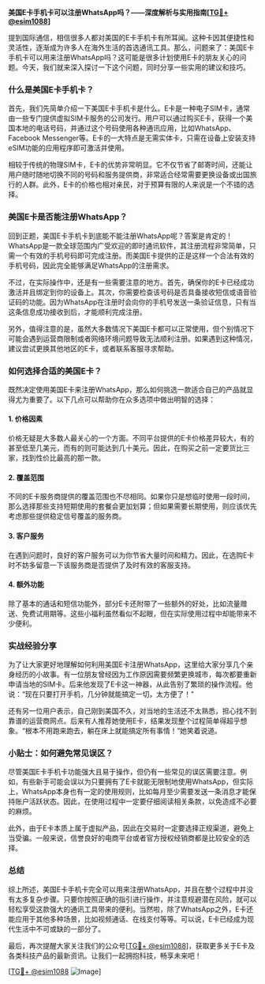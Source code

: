 **美国E卡手机卡可以注册WhatsApp吗？——深度解析与实用指南[[TG💪+ @esim1088](https://t.me/s/esim1088)]**

提到国际通信，相信很多人都对美国的E卡手机卡有所耳闻。这种卡因其便捷性和灵活性，逐渐成为许多人在海外生活的首选通讯工具。那么，问题来了：美国E卡手机卡可以用来注册WhatsApp吗？这可能是很多计划使用E卡的朋友关心的问题。今天，我们就来深入探讨一下这个问题，同时分享一些实用的建议和技巧。

### 什么是美国E卡手机卡？

首先，我们先简单介绍一下美国E卡手机卡是什么。E卡是一种电子SIM卡，通常由一些专门提供虚拟SIM卡服务的公司发行。用户可以通过购买E卡，获得一个美国本地的电话号码，并通过这个号码使用各种通讯应用，比如WhatsApp、Facebook Messenger等。E卡的一大特点是无需实体卡，只需在设备上安装支持eSIM功能的应用程序即可激活并使用。

相较于传统的物理SIM卡，E卡的优势非常明显。它不仅节省了邮寄时间，还能让用户随时随地切换不同的号码和服务提供商，非常适合经常需要更换设备或出国旅行的人群。此外，E卡的价格也相对亲民，对于预算有限的人来说是一个不错的选择。

### 美国E卡是否能注册WhatsApp？

回到正题，美国E卡手机卡到底能不能注册WhatsApp呢？答案是肯定的！WhatsApp是一款全球范围内广受欢迎的即时通讯软件，其注册流程非常简单，只需一个有效的手机号码即可完成注册。而美国E卡提供的正是这样一个合法有效的手机号码，因此完全能够满足WhatsApp的注册需求。

不过，在实际操作中，还是有一些需要注意的地方。首先，确保你的E卡已经成功激活并且绑定到你的设备上。其次，你需要检查该号码是否具备接收短信或语音验证码的功能。因为WhatsApp在注册时会向你的手机号发送一条验证信息，只有当这条信息成功接收到后，才能顺利完成注册。

另外，值得注意的是，虽然大多数情况下美国E卡都可以正常使用，但个别情况下可能会遇到运营商限制或者网络环境问题导致无法顺利注册。如果遇到这种情况，建议尝试更换其他地区的E卡，或者联系客服寻求帮助。

### 如何选择合适的美国E卡？

既然决定使用美国E卡来注册WhatsApp，那么如何挑选一款适合自己的产品就显得尤为重要了。以下几点可以帮助你在众多选项中做出明智的选择：

#### 1. **价格因素**
   价格无疑是大多数人最关心的一个方面。不同平台提供的E卡价格差异较大，有的甚至低至几美元，而有的则可能达到几十美元。因此，在购买之前一定要货比三家，找到性价比最高的那一款。

#### 2. **覆盖范围**
   不同的E卡服务商提供的覆盖范围也不尽相同。如果你只是想临时使用一段时间，那么选择那些支持短期使用的套餐会更加划算；但如果需要长期使用，则应该优先考虑那些提供稳定信号覆盖的服务商。

#### 3. **客户服务**
   在遇到问题时，良好的客户服务可以为你节省大量时间和精力。因此，在选购E卡时不妨多留意一下该服务商是否提供了及时有效的客服支持。

#### 4. **额外功能**
   除了基本的通话和短信功能外，部分E卡还附带了一些额外的好处，比如流量赠送、免费试用期等。这些小福利虽然看似不起眼，但在实际使用过程中却能带来不少便利。

### 实战经验分享

为了让大家更好地理解如何利用美国E卡注册WhatsApp，这里给大家分享几个亲身经历的小故事。有一位朋友曾经因为工作原因需要频繁更换城市，每次都要重新申请当地的SIM卡。后来他发现了E卡这一神器，从此告别了繁琐的操作流程。他说：“现在只要打开手机，几分钟就能搞定一切，太方便了！”

还有另一位用户表示，自己刚到美国不久，对当地的生活还不太熟悉，担心找不到靠谱的运营商网点。后来有人推荐她使用E卡，结果发现整个过程简单得超乎想象。“根本不用跑来跑去，躺在床上就能搞定所有事情！”她笑着说道。

### 小贴士：如何避免常见误区？

尽管美国E卡手机卡功能强大且易于操作，但仍有一些常见的误区需要注意。例如，有些新手可能会误以为只要拥有了E卡就能无限制地使用WhatsApp，但实际上，WhatsApp本身也有一定的使用规则，比如每月至少需要发送一条消息才能保持账户活跃状态。因此，在使用过程中一定要仔细阅读相关条款，以免造成不必要的麻烦。

此外，由于E卡本质上属于虚拟产品，因此在交易时一定要选择正规渠道，避免上当受骗。一般来说，信誉良好的电商平台或者官方授权经销商都是比较安全的选择。

### 总结

综上所述，美国E卡手机卡完全可以用来注册WhatsApp，并且在整个过程中并没有太多复杂步骤。只要你按照正确的指引进行操作，并注意规避潜在风险，就可以轻松享受这款强大的通讯工具带来的便利。当然啦，除了WhatsApp之外，E卡还能应用于其他多种场景，比如视频通话、在线支付等等。可以说，E卡已经成为现代生活中不可或缺的一部分了。

最后，再次提醒大家关注我们的公众号[[TG💪+ @esim1088](https://t.me/s/esim1088)]，获取更多关于E卡及各类科技产品的最新资讯。让我们一起拥抱科技，畅享未来吧！

[[TG💪+ @esim1088](https://t.me/s/esim1088) ![Image](https://i.postimg.cc/4NQfJmqS/Snipaste-2025-05-13-00-14-12.png)]